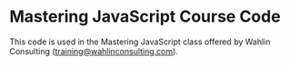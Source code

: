 Mastering JavaScript Course Code
==========

This code is used in the Mastering JavaScript class offered by Wahlin Consulting (training@wahlinconsulting.com).
